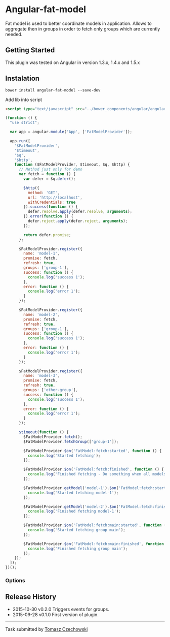 # Angular-fat-model

Fat model is used to better coordinate models in application. Allows to aggregate then in groups in order to fetch only groups which are currently needed.

## Getting Started
This plugin was tested on Angular in version 1.3.x, 1.4.x and 1.5.x

## Instalation

```shell
bower install angular-fat-model --save-dev
```
Add lib into script

```html
<script type="text/javascript" src="../bower_components/angular/angular.js"></script>
```

```javascript
(function () {
  "use strict";

  var app = angular.module('App', ['FatModelProvider']);

  app.run([
    '$FatModelProvider',
    '$timeout',
    '$q',
    '$http',
    function ($FatModelProvider, $timeout, $q, $http) {
      // Method just only for demo
      var fetch = function () {
        var defer = $q.defer();

        $http({
          method: 'GET',
          url: 'http://localhost',
          withCredentials: true
        }).success(function () {
          defer.resolve.apply(defer.resolve, arguments);
        }).error(function () {
          defer.reject.apply(defer.reject, arguments);
        });

        return defer.promise;
      };

      $FatModelProvider.register({
        name: 'model-1',
        promise: fetch,
        refresh: true,
        groups: ['group-1'],
        success: function () {
          console.log('success 1');
        },
        error: function () {
          console.log('error 1');
        }
      });

      $FatModelProvider.register({
        name: 'model-2',
        promise: fetch,
        refresh: true,
        groups: ['group-1'],
        success: function () {
          console.log('success 1');
        },
        error: function () {
          console.log('error 1');
        }
      });

      $FatModelProvider.register({
        name: 'model-3',
        promise: fetch,
        refresh: true,
        groups: ['other-group'],
        success: function () {
          console.log('success 1');
        },
        error: function () {
          console.log('error 1');
        }
      });

      $timeout(function () {
        $FatModelProvider.fetch();
        $FatModelProvider.fetchGroup(['group-1']);

        $FatModelProvider.$on('FatModel:fetch:started', function () {
          console.log('Started fetching');
        });

        $FatModelProvider.$on('FatModel:fetch:finished', function () {
          console.log('Finished fetching - Do something when all models have been fetched!');
        });

        $FatModelProvider.getModel('model-1').$on('FatModel:fetch:started', function () {
          console.log('Started fetching model-1');
        });

        $FatModelProvider.getModel('model-2').$on('FatModel:fetch:finished', function () {
          console.log('Finished fetching model-1');
        });

        $FatModelProvider.$on('FatModel:fetch:main:started', function () {
          console.log('Started fetching group main');
        });

        $FatModelProvider.$on('FatModel:fetch:main:finished', function () {
          console.log('Finished fetching group main');
        });
    });
  ]);
})();
```
### Options


## Release History
 * 2015-10-30   v0.2.0   Triggers events for groups.
 * 2015-09-28   v0.1.0   First version of plugin.

---

Task submitted by [Tomasz Czechowski](http://czechowski.pl/)
